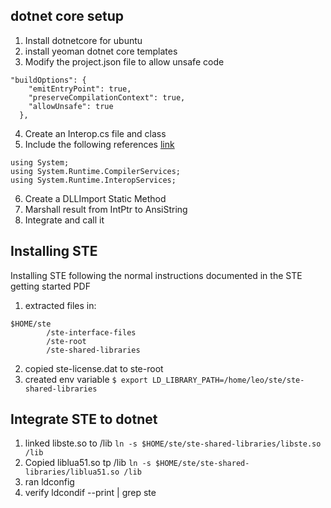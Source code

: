 
## dotnet core setup

1. Install dotnetcore for ubuntu
2. install yeoman dotnet core templates
3. Modify the project.json file to allow unsafe code
```
"buildOptions": {
    "emitEntryPoint": true,
    "preserveCompilationContext": true,
    "allowUnsafe": true
  },
```
4. Create an Interop.cs file and class
5. Include the following references [link](https://github.com/dotnet/corefx/blob/79d44f202e4b6d000ca6c6885a24549a55db38f1/src/System.Console/src/Interop/Interop.manual.Unix.cs)

```
using System;
using System.Runtime.CompilerServices;
using System.Runtime.InteropServices;
```
6. Create a DLLImport Static Method
7. Marshall result from IntPtr to AnsiString
8. Integrate and call it


## Installing STE
Installing STE following the normal instructions documented in the STE getting started PDF
1. extracted files in: 
```
$HOME/ste
        /ste-interface-files
        /ste-root
        /ste-shared-libraries
 ```
 2. copied ste-license.dat to ste-root
 3. created env variable `$ export LD_LIBRARY_PATH=/home/leo/ste/ste-shared-libraries`


## Integrate STE to dotnet
1. linked libste.so to /lib `ln -s $HOME/ste/ste-shared-libraries/libste.so /lib`
2. Copied liblua51.so tp /lib `ln -s $HOME/ste/ste-shared-libraries/liblua51.so /lib`
3. ran ldconfig
4. verify ldcondif --print | grep ste


   